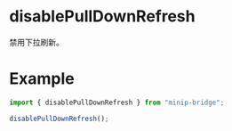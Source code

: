 # disablePullDownRefresh

禁用下拉刷新。

# Example

```typescript
import { disablePullDownRefresh } from "minip-bridge";

disablePullDownRefresh();
```
